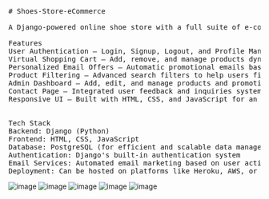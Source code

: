 <pre>
# Shoes-Store-eCommerce

A Django-powered online shoe store with a full suite of e-commerce features, including user authentication, dynamic product filtering, a virtual shopping cart, and automated promotional emails.

Features
User Authentication – Login, Signup, Logout, and Profile Management
Virtual Shopping Cart – Add, remove, and manage products dynamically
Personalized Email Offers – Automatic promotional emails based on recently viewed products
Product Filtering – Advanced search filters to help users find the perfect shoes
Admin Dashboard – Add, edit, and manage products and promotions (admin-only access)
Contact Page – Integrated user feedback and inquiries system
Responsive UI – Built with HTML, CSS, and JavaScript for an interactive experience


Tech Stack
Backend: Django (Python)
Frontend: HTML, CSS, JavaScript
Database: PostgreSQL (for efficient and scalable data management)
Authentication: Django's built-in authentication system
Email Services: Automated email marketing based on user activity
Deployment: Can be hosted on platforms like Heroku, AWS, or DigitalOcean
</pre>


![image](https://github.com/user-attachments/assets/b52eecc2-6244-4e0b-8a71-a14d39d34953)
![image](https://github.com/user-attachments/assets/6cdc80d6-1c91-44b4-8989-6bc7044c4baf)
![image](https://github.com/user-attachments/assets/e9be6781-bc54-4321-b4fd-783fe5770843)
![image](https://github.com/user-attachments/assets/4019cc22-b0d1-45d8-aef8-a69c5373d45e)
![image](https://github.com/user-attachments/assets/7713a190-d3f7-4f9e-bc4c-c9fa84620f78)



